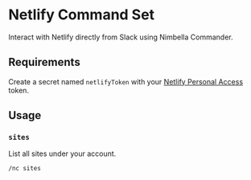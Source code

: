 # Netlify Command Set

Interact with Netlify directly from Slack using Nimbella Commander.

## Requirements

Create a secret named `netlifyToken` with your [Netlify Personal Access](https://app.netlify.com/user/applications/personal) token.


## Usage


### `sites`

List all sites under your account.

```sh
/nc sites
```